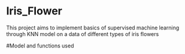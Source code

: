 # Iris_Flower
This project aims to implement basics of supervised machine learning through KNN model on a data of different types of iris flowers

#Model and functions used
